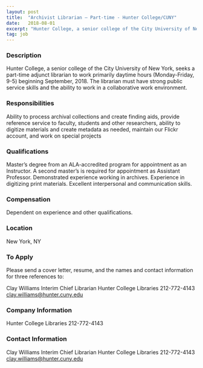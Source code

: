 ```yaml
---
layout: post
title:  "Archivist Librarian – Part-time - Hunter College/CUNY"
date:   2018-08-01
excerpt: "Hunter College, a senior college of the City University of New York, seeks a part-time adjunct librarian to work primarily daytime hours (Monday-Friday, 9-5) beginning September, 2018.  The librarian must have strong public service skills and the ability to work in a collaborative work environment."
tag: job
---
```


### Description   

Hunter College, a senior college of the City University of New York, seeks a part-time adjunct librarian to work primarily daytime hours (Monday-Friday, 9-5) beginning September, 2018.  The librarian must have strong public service skills and the ability to work in a collaborative work environment.


### Responsibilities   

Ability to process archival collections and create finding aids, provide reference service to faculty, students and other researchers, ability to digitize materials and create metadata as needed, maintain our Flickr account, and work on special projects


### Qualifications   

Master’s degree from an ALA-accredited program for appointment as an Instructor.  A second master’s is required for appointment as Assistant Professor.  Demonstrated experience working in archives.  Experience in digitizing print materials.  Excellent interpersonal and communication skills.


### Compensation   

Dependent on experience and other qualifications.


### Location   

New York, NY




### To Apply   

Please send a cover letter, resume, and the names and contact information for three references to: 

Clay Williams
Interim Chief Librarian
Hunter College Libraries
212-772-4143
clay.williams@hunter.cuny.edu





### Company Information   


Hunter College Libraries
212-772-4143



### Contact Information   


Clay Williams
Interim Chief Librarian
Hunter College Libraries
212-772-4143
clay.williams@hunter.cuny.edu




